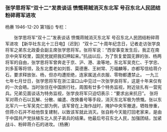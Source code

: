 ### 张学思将军“双十二”发表谈话  愤慨蒋贼消灭东北军  号召东北人民团结粉碎蒋军进攻
杨赓
1946-12-20
第1版()
专栏：

　　张学思将军“双十二”发表谈话
    愤慨蒋贼消灭东北军
    号召东北人民团结粉碎蒋军进攻
    【新华社东北十三日电】（迟到）“双十二”十周年纪念日，记者走访张学良将军之弟东北政委会副主席张学思将军。张将军说：“西安事变发生后，我正在南京中央军校里，国民党就把我扣押起来。”抗战以后，为了恢复爱国无罪的张、杨两将军的自由，张学思将军曾奔走于京、沪、港、渝等地，东北军吴克仁、于学忠、刘多荃等将领，及东北耆老如刘哲、莫德惠、王树常、万福麟等，亦都写信给蒋介石，要求释放张、杨，但亦均遭拒绝，连家属送点衣服、零物都遭禁止。
    一九三七年七月廿日，张学思将军在浙江温口山中见过一次张学良将军，这是十年来仅有的一次会晤。当时张住在中国旅行社，周围有廿多个特务监视，附近驻扎有一营宪兵。兄弟见面谈话为特务监视，张学良将军只迫切表示：“要求出来抗日”。
    张将军对蒋介石以瓦解、分散、编遣、改换番号等手段，消灭东北军极为愤慨。张以东北军六一七军吴克仁部为例，该军曾在上海作战时，掩护中央军撤退，牺牲惨重，但蒋介石并不给他恢复建制，以致该军就此消灭。张自称今天能打回老家来，是由于中国共产党扶植东北人民子弟兵的结果。他最后号召东北人民，加强团结，加紧战斗、粉碎蒋介石的进攻。（杨赓）
